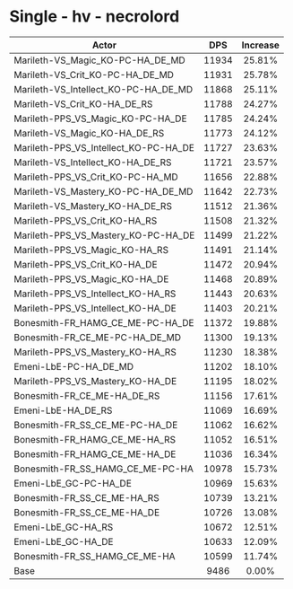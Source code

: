 # Single - hv - necrolord
| Actor | DPS | Increase |
|---|:---:|:---:|
|Marileth-VS_Magic_KO-PC-HA_DE_MD|11934|25.81%|
|Marileth-VS_Crit_KO-PC-HA_DE_MD|11931|25.78%|
|Marileth-VS_Intellect_KO-PC-HA_DE_MD|11868|25.11%|
|Marileth-VS_Crit_KO-HA_DE_RS|11788|24.27%|
|Marileth-PPS_VS_Magic_KO-PC-HA_DE|11785|24.24%|
|Marileth-VS_Magic_KO-HA_DE_RS|11773|24.12%|
|Marileth-PPS_VS_Intellect_KO-PC-HA_DE|11727|23.63%|
|Marileth-VS_Intellect_KO-HA_DE_RS|11721|23.57%|
|Marileth-PPS_VS_Crit_KO-PC-HA_MD|11656|22.88%|
|Marileth-VS_Mastery_KO-PC-HA_DE_MD|11642|22.73%|
|Marileth-VS_Mastery_KO-HA_DE_RS|11512|21.36%|
|Marileth-PPS_VS_Crit_KO-HA_RS|11508|21.32%|
|Marileth-PPS_VS_Mastery_KO-PC-HA_DE|11499|21.22%|
|Marileth-PPS_VS_Magic_KO-HA_RS|11491|21.14%|
|Marileth-PPS_VS_Crit_KO-HA_DE|11472|20.94%|
|Marileth-PPS_VS_Magic_KO-HA_DE|11468|20.89%|
|Marileth-PPS_VS_Intellect_KO-HA_RS|11443|20.63%|
|Marileth-PPS_VS_Intellect_KO-HA_DE|11403|20.21%|
|Bonesmith-FR_HAMG_CE_ME-PC-HA_DE|11372|19.88%|
|Bonesmith-FR_CE_ME-PC-HA_DE_MD|11300|19.13%|
|Marileth-PPS_VS_Mastery_KO-HA_RS|11230|18.38%|
|Emeni-LbE-PC-HA_DE_MD|11202|18.10%|
|Marileth-PPS_VS_Mastery_KO-HA_DE|11195|18.02%|
|Bonesmith-FR_CE_ME-HA_DE_RS|11156|17.61%|
|Emeni-LbE-HA_DE_RS|11069|16.69%|
|Bonesmith-FR_SS_CE_ME-PC-HA_DE|11062|16.62%|
|Bonesmith-FR_HAMG_CE_ME-HA_RS|11052|16.51%|
|Bonesmith-FR_HAMG_CE_ME-HA_DE|11036|16.34%|
|Bonesmith-FR_SS_HAMG_CE_ME-PC-HA|10978|15.73%|
|Emeni-LbE_GC-PC-HA_DE|10969|15.63%|
|Bonesmith-FR_SS_CE_ME-HA_RS|10739|13.21%|
|Bonesmith-FR_SS_CE_ME-HA_DE|10726|13.08%|
|Emeni-LbE_GC-HA_RS|10672|12.51%|
|Emeni-LbE_GC-HA_DE|10633|12.09%|
|Bonesmith-FR_SS_HAMG_CE_ME-HA|10599|11.74%|
|Base|9486|0.00%|
